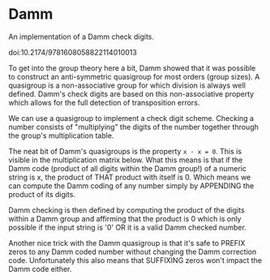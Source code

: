 # Damm

An implementation of a Damm check digits.

doi:10.2174/9781608058822114010013

To get into the group theory here a bit, Damm showed that it was possible to construct an anti-symmetric quasigroup for most orders (group sizes).
A quasigroup is a non-associative group for which division is always well defined.
Damm's check digits are based on this non-associative property which allows for the full detection of transposition errors.

We can use a quasigroup to implement a check digit scheme.
Checking a number consists of "multiplying" the digits of the number together through the group's multiplication table.

The neat bit of Damm's quasigroups is the property `x · x = 0`.
This is visible in the multiplication matrix below.
What this means is that if the Damm code (product of all digits within the Damm group!)
of a numeric string is x, the product of THAT product with itself is 0.
Which means we can compute the Damm coding of any number simply by APPENDING the product of its digits.

Damm checking is then defined by computing the product of the digits within a Damm group and affirming that the product is 0 which is only possible if the input string is '0' OR it is a valid Damm checked number.

Another nice trick with the Damm quasigroup is that it's safe to PREFIX zeros to any Damm coded number without changing the Damm correction code.
Unfortunately this also means that SUFFIXING zeros won't impact the Damm code either.
